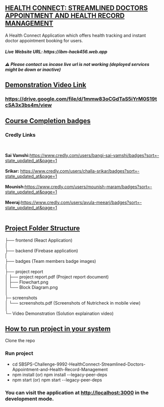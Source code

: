 <h2><u>HEALTH CONNECT: STREAMLINED DOCTORS APPOINTMENT AND HEALTH RECORD MANAGEMENT</u></h2>
A Health Connect Application which offers health tracking and instant doctor appointment booking for users.
<h5 style="display:flex">Live Website URL: https://ibm-hack456.web.app</h5>
<h5>⚠️ Please contact us incase live url is not working (deployed services might be down or inactive)</h5>


<h2><u>Demonstration Video Link</u>
<h3><a href="https://drive.google.com/file/d/1mmw83oCGdTaS5iYrM0S19tcSA3x3bs4m/view">https://drive.google.com/file/d/1mmw83oCGdTaS5iYrM0S19tcSA3x3bs4m/view</a></h3>
</h2>

<h2><u>Course Completion badges</u></h2>
<h3>Credly Links</h3><br/>

<b>Sai Vamshi:</b>https://www.credly.com/users/bangi-sai-vamshi/badges?sort=-state_updated_at&page=1<br/><br/>
<b>Srikar:</b> https://www.credly.com/users/challa-srikar/badges?sort=-state_updated_at&page=1<br/><br/>
<b>Mounish:</b>https://www.credly.com/users/mounish-maram/badges?sort=-state_updated_at&page=1<br/><br/>
<b>Meeraj:</b>https://www.credly.com/users/avula-meearj/badges?sort=-state_updated_at&page=1<br/><br/>

<h2><u>Project Folder Structure</u></h2>
├── frontend (React Application)<br/>
│<br/>
├── backend (Firebase application)<br/>
|<br/>
├── badges (Team members badge images)<br/>
│<br/>
├── project report<br/>
│   ├── project report.pdf (Project report document)<br/>
│   ├── Flowchart.png<br/>
│   └── Block Diagram.png<br/>
│<br/>
├─ screenshots<br/>
│   └── screenshots.pdf (Screenshots of Nutricheck in mobile view)<br/>
│<br/>
└─ Video Demonstration (Solution explaination video)<br/>

<h2><u>How to run project in your system</u></h2>
Clone the repo
<h3>Run project</h3>
<ul>
    <li>cd SBSPS-Challenge-9992-HealthConnect-Streamlined-Doctors-Appointment-and-Health-Record-Management</li>
    <li>npm install (or) npm install --legacy-peer-deps</li>
    <li>npm start (or) npm start --legacy-peer-deps</li>
</ul>

<h3>You can visit the application at <a href="https://localhost:3000">http://localhost:3000</a> in the development mode.</h3>
